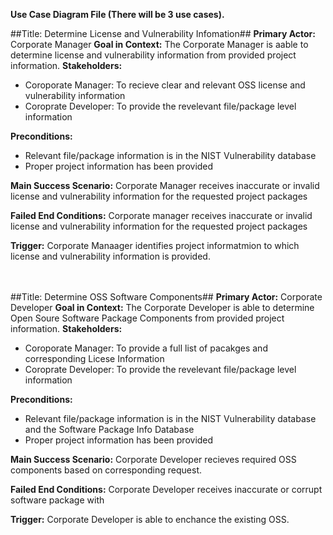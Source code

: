 **Use Case Diagram File (There will be 3 use cases).**

##Title: Determine License and Vulnerability Infomation##
**Primary Actor:** Corporate Manager
**Goal in Context:** The Corporate Manager is aable to determine license and vulnerability information from provided project information.
**Stakeholders:**
  - Coroporate Manager: To recieve clear and relevant OSS license and vulnerability information
  - Coroprate Developer: To provide the revelevant file/package level information

**Preconditions:**
  - Relevant file/package information is in the NIST Vulnerability database
  - Proper project information has been provided 
  
**Main Success Scenario:** Corporate Manager receives inaccurate or invalid license and vulnerability information for the requested project packages

**Failed End Conditions:**  Corporate manager receives inaccurate or invalid license and vulnerability information for the requested project packages

**Trigger:** Corporate Manaager identifies project informatmion to which license and vulnerability information is provided.


<br> <br>
##Title: Determine OSS Software Components##
**Primary Actor:** Corporate Developer
**Goal in Context:** The Corporate Developer is able to determine Open Soure Software Package Components from provided project information.
**Stakeholders:**
  - Coroporate Manager: To provide a full list of pacakges and corresponding Licese Information
  - Coroprate Developer: To provide the revelevant file/package level information

**Preconditions:**
  - Relevant file/package information is in the NIST Vulnerability database and the Software Package Info Database
  - Proper project information has been provided 
  
**Main Success Scenario:** Corporate Developer recieves required OSS components based on corresponding request.

**Failed End Conditions:** Corporate Developer receives inaccurate or corrupt software package with

**Trigger:** Corporate Developer is able to enchance the existing OSS.


